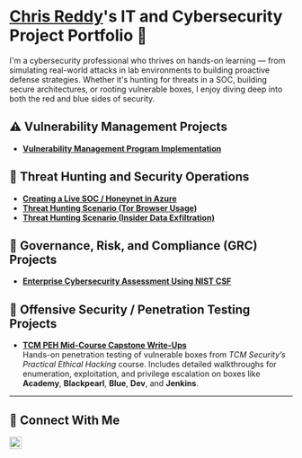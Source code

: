 # <a href="https://www.linkedin.com/in/chrismreddy/">Chris Reddy</a>'s IT and Cybersecurity Project Portfolio 🔐

I'm a cybersecurity professional who thrives on hands-on learning — from simulating real-world attacks in lab environments to building proactive defense strategies. Whether it's hunting for threats in a SOC, building secure architectures, or rooting vulnerable boxes, I enjoy diving deep into both the red and blue sides of security.

## ⚠️ Vulnerability Management Projects

- **[Vulnerability Management Program Implementation](https://github.com/chrisreddy1/vulnerability-management-program)**

## 🚨 Threat Hunting and Security Operations

- **[Creating a Live SOC / Honeynet in Azure](https://github.com/chrisreddy1/Azure-SOC)**
- **[Threat Hunting Scenario (Tor Browser Usage)](https://github.com/chrisreddy1/threat-hunting-scenario-tor)**
- **[Threat Hunting Scenario (Insider Data Exfiltration)](https://github.com/chrisreddy1/threat-hunting-scenario-insider-threat)**

## 📝 Governance, Risk, and Compliance (GRC) Projects

- **[Enterprise Cybersecurity Assessment Using NIST CSF](https://github.com/chrisreddy1/NIST-Assessment)**

## 🧰 Offensive Security / Penetration Testing Projects

- **[TCM PEH Mid-Course Capstone Write-Ups](https://github.com/chrisreddy1/peh-capstone-boxes)**  
  Hands-on penetration testing of vulnerable boxes from *TCM Security’s Practical Ethical Hacking* course. Includes detailed walkthroughs for enumeration, exploitation, and privilege escalation on boxes like **Academy**, **Blackpearl**, **Blue**, **Dev**, and **Jenkins**.

<hr/>

## 🤳 Connect With Me

[<img align="left" alt="Chris Reddy | LinkedIn" width="22px" src="https://cdn.jsdelivr.net/npm/simple-icons@v3/icons/linkedin.svg" />][linkedin]

[linkedin]: https://linkedin.com/in/chrismreddy

<!--
<img width="35" alt="image" src="https://github.com/user-attachments/assets/2f41c7cd-5ea8-4475-b451-a37161b6c3fb"> 
<img width="35" alt="image" src="https://github.com/user-attachments/assets/77649969-9910-4994-8b96-74a116cfb2a8">
-->
